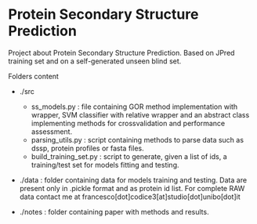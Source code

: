 # Protein Secondary Structure Prediction
Project about Protein Secondary Structure Prediction. Based on JPred training set and on a self-generated unseen blind set.

Folders content
- ./src
  - ss_models.py : file containing GOR method implementation with wrapper, SVM classifier with relative wrapper and an abstract class implementing methods for crossvalidation and performance assessment.
  - parsing_utils.py : script containing methods to parse data such as dssp, protein profiles or fasta files.
  - build_training_set.py : script to generate, given a list of ids, a training/test set for models fitting and testing.

- ./data : folder containing data for models training and testing. Data are present only in .pickle format and as protein id list. For complete RAW data contact me at francesco[dot]codice3[at]studio[dot]unibo[dot]it 
- ./notes : folder containing paper with methods and results.

